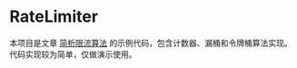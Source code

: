 # RateLimiter
本项目是文章 [简析限流算法](http://www.tianxiaobo.com/2019/05/18/%E7%AE%80%E6%9E%90%E9%99%90%E6%B5%81%E7%AE%97%E6%B3%95/) 的示例代码，包含计数器、漏桶和令牌桶算法实现。代码实现较为简单，仅做演示使用。
